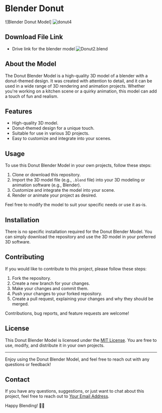 # Blender Donut

![Blender Donut Model]
![donut4](https://github.com/AdnanKhan29/Blender-Donut/assets/102600483/60a914e2-a1e7-40ee-91e4-fecd70100fe1)


 ## Download File Link

 - Drive link for the blender model ![Donut2.blend](https://drive.google.com/file/d/1tJXueqcvvvs-tQX21xuEVLkv_Y4IyvWJ/view?usp=drive_link)

## About the Model

The Donut Blender Model is a high-quality 3D model of a blender with a donut-themed design. It was created with attention to detail, and it can be used in a wide range of 3D rendering and animation projects. Whether you're working on a kitchen scene or a quirky animation, this model can add a touch of fun and realism.

## Features

- High-quality 3D model.
- Donut-themed design for a unique touch.
- Suitable for use in various 3D projects.
- Easy to customize and integrate into your scenes.

## Usage

To use this Donut Blender Model in your own projects, follow these steps:

1. Clone or download this repository.
2. Import the 3D model file (e.g., `.blend` file) into your 3D modeling or animation software (e.g., Blender).
3. Customize and integrate the model into your scene.
4. Render or animate your project as desired.

Feel free to modify the model to suit your specific needs or use it as-is.

## Installation

There is no specific installation required for the Donut Blender Model. You can simply download the repository and use the 3D model in your preferred 3D software.

## Contributing

If you would like to contribute to this project, please follow these steps:

1. Fork the repository.
2. Create a new branch for your changes.
3. Make your changes and commit them.
4. Push your changes to your forked repository.
5. Create a pull request, explaining your changes and why they should be merged.

Contributions, bug reports, and feature requests are welcome!

## License

This Donut Blender Model is licensed under the [MIT License](LICENSE). You are free to use, modify, and distribute it in your own projects.

---

Enjoy using the Donut Blender Model, and feel free to reach out with any questions or feedback!

## Contact

If you have any questions, suggestions, or just want to chat about this project, feel free to reach out to [Your Email Address](2100031677cseh@gmail.com).

Happy Blending! 🚗💨
